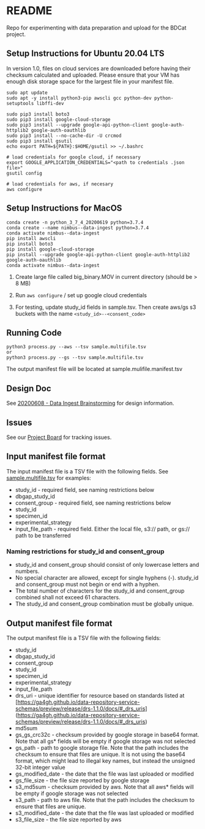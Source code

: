 # README

Repo for experimenting with data preparation and upload for the BDCat project.

## Setup Instructions for Ubuntu 20.04 LTS

In version 1.0, files on cloud services are downloaded before having their checksum 
calculated and uploaded. Please ensure that your VM has enough disk storage space for 
the largest file in your manifest file.


    sudo apt update
    sudo apt -y install python3-pip awscli gcc python-dev python-setuptools libffi-dev

    sudo pip3 install boto3
    sudo pip3 install google-cloud-storage
    sudo pip3 install --upgrade google-api-python-client google-auth-httplib2 google-auth-oauthlib
    sudo pip3 install --no-cache-dir -U crcmod
    sudo pip3 install gsutil
    echo export PATH=${PATH}:$HOME/gsutil >> ~/.bashrc

    # load credentials for google cloud, if necessary
    export GOOGLE_APPLICATION_CREDENTIALS="<path to credentials .json file>"
    gsutil config

    # load credentials for aws, if necesary
    aws configure

## Setup Instructions for MacOS

    conda create -n python_3_7_4_20200619 python=3.7.4
    conda create --name nimbus--data-ingest python=3.7.4
    conda activate nimbus--data-ingest
    pip install awscli
    pip install boto3
    pip install google-cloud-storage
    pip install --upgrade google-api-python-client google-auth-httplib2 google-auth-oauthlib
    conda activate nimbus--data-ingest
	
1. Create large file called big_binary.MOV in current directory (should be > 8 MB)

2. Run `aws configure` / set up google cloud credentials

3. For testing, update study\_id fields in sample.tsv. Then create aws/gs s3 buckets with the name `<study_id>--<consent_code>`

## Running Code


    python3 process.py --aws --tsv sample.multifile.tsv 
    or
    python3 process.py --gs --tsv sample.multifile.tsv 
   

The output manifest file will be located at sample.mulifile.<timestamp>manifest.tsv

## Design Doc

See [20200608 - Data Ingest Brainstorming](https://docs.google.com/document/d/1bZHUKZPL7Q7onKLSdR3YBrM7oeREC54yf1g_Dpc2yVI/edit) for design information.  

## Issues

See our [Project Board](https://github.com/orgs/NimbusInformatics/projects/5) for tracking issues.

## Input manifest file format

The input manifest file is a TSV file with the following fields. See [sample.multifile.tsv](https://raw.githubusercontent.com/NimbusInformatics/bdcat-ingest-prototype/master/sample.multifile.tsv) for examples:

* study\_id - required field, see naming restrictions below
* dbgap\_study\_id
* consent_group - required field, see naming restrictions below
* study\_id
* specimen\_id
* experimental\_strategy
* input\_file\_path - required field. Either the local file, s3:// path, or gs:// path to be transferred

### Naming restrictions for study\_id and consent\_group
* study\_id and consent\_group should consist of only lowercase letters and numbers. 
* No special character are allowed, except for single hyphens (-). study\_id and consent\_group must not begin or end with a hyphen. 
* The total number of characters for the study\_id and consent\_group combined shall not exceed 61 characters. 
* The study\_id and consent\_group combination must be globally unique.

## Output manifest file format

The output manifest file is a TSV file with the following fields:

* study\_id
* dbgap\_study\_id
* consent_group
* study\_id
* specimen\_id
* experimental\_strategy
* input\_file\_path
* drs\_uri - unique identifier for resource based on standards listed at [https://ga4gh.github.io/data-repository-service-schemas/preview/release/drs-1.1.0/docs/#_drs_uris] (https://ga4gh.github.io/data-repository-service-schemas/preview/release/drs-1.1.0/docs/#_drs_uris)
* md5sum
* gs\_gs_crc32c - checksum provided by google storage in base64 format. Note that all gs\* fields will be empty if google storage was not selected
* gs\_path - path to google storage file. Note that the path includes the checksum to ensure that files are unique. It is not using the base64 format, which might lead to illegal key names, but instead the unsigned 32-bit integer value
* gs\_modified\_date - the date that the file was last uploaded or modified
* gs\_file\_size - the file size reported by google storage
* s3\_md5sum - checksum provided by aws. Note that all aws\* fields will be empty if google storage was not selected
* s3\_path - path to aws file. Note that the path includes the checksum to ensure that files are unique.
* s3\_modified\_date - the date that the file was last uploaded or modified
* s3\_file\_size - the file size reported by aws